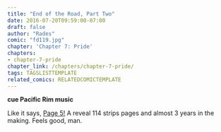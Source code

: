 ```yaml
---
title: "End of the Road, Part Two"
date: 2016-07-20T09:59:00-07:00
draft: false
author: "Rades"
comic: "fd119.jpg"
chapter: 'Chapter 7: Pride'
chapters:
- chapter-7-pride
chapter_link: /chapters/chapter-7-pride/
tags: TAGSLISTTEMPLATE
related_comics: RELATEDCOMICTEMPLATE
---
```


****cue Pacific Rim music****


Like it says, <a href="/comic/it-probably-happens-a-lot/">Page 5!</a> A reveal 114 strips pages and almost 3 years in the making. Feels good, man.

